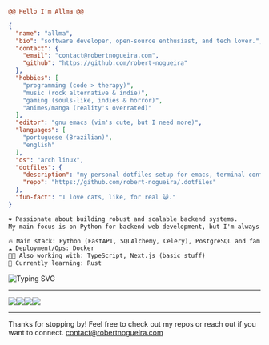 ```diff
@@ Hello I'm Allma @@
```

```json
{
  "name": "allma",
  "bio": "software developer, open-source enthusiast, and tech lover.",
  "contact": {
    "email": "contact@robertnogueira.com",
    "github": "https://github.com/robert-nogueira"
  },
  "hobbies": [
    "programming (code > therapy)",
    "music (rock alternative & indie)",
    "gaming (souls-like, indies & horror)",
    "animes/manga (reality's overrated)"
  ],
  "editor": "gnu emacs (vim's cute, but I need more)",
  "languages": [
    "portuguese (Brazilian)",
    "english"
  ],
  "os": "arch linux",
  "dotfiles": {
    "description": "my personal dotfiles setup for emacs, terminal configs & dev tools.",
    "repo": "https://github.com/robert-nogueira/.dotfiles"
  },
  "fun-fact": "I love cats, like, for real 😺."
}
```

```diff
❤️ Passionate about building robust and scalable backend systems.
My main focus is on Python for backend web development, but I'm always exploring new tools and technologies.

🔥 Main stack: Python (FastAPI, SQLAlchemy, Celery), PostgreSQL and familiar with MongoDB
☁️ Deployment/Ops: Docker
🧑‍💻 Also working with: TypeScript, Next.js (basic stuff)
🦀 Currently learning: Rust
```

![Typing SVG](https://readme-typing-svg.demolab.com?font=Fira+Code&weight=100&size=14&duration=2000&pause=2000&color=D2A8FF&vCenter=true&width=700&lines=%24+emacs+~%2F.emacs.d%2Finit.el+%26%26+echo+%22I%E2%80%99m+configuring+the+universe%22;%24+sudo+pacman+-S+python-pipx+%26%26+pipx+install+allma;%24+allma+--run+%26%26+echo+%22Ready+to+conquer+the+world%22;%24+rm+-rf+%2F+%26%26+sudo+reboot)

---

<div style="display: flex;">
  <a href="https://github.com/robert-nogueira/awesome-py-project-template" target="_blank">
    <img src="https://github-readme-stats.vercel.app/api/pin/?username=robert-nogueira&repo=awesome-py-project-template&theme=radical" />
  </a>
  <a href="https://github.com/Robert-Nogueira/mydotfiles" target="_blank">
    <img src="https://github-readme-stats.vercel.app/api/pin/?username=robert-nogueira&repo=mydotfiles&theme=radical" />
  </a>
  <a href="https://github.com/squarecloudofc/sdk-api-py" target="_blank">
    <img src="https://github-readme-stats.vercel.app/api/pin/?username=squarecloudofc&repo=sdk-api-py&show_owner=true&theme=radical" />
  </a>
  <a href="https://github.com/Robert-Nogueira/tuicord" target="_blank">
    <img src="https://github-readme-stats.vercel.app/api/pin/?username=robert-nogueira&repo=tuicord&theme=radical" />
  </a>
</div>

---

Thanks for stopping by! Feel free to check out my repos or reach out if you want to connect.
[contact@robertnogueira.com](mailto:contact@robertnogueira.com)
